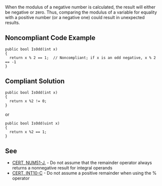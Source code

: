 
When the modulus of a negative number is calculated, the result will either be negative or zero. Thus, comparing the modulus of a variable for equality with a positive number (or a negative one) could result in unexpected results.

## Noncompliant Code Example


    public bool IsOdd(int x)
    {
      return x % 2 == 1;  // Noncompliant; if x is an odd negative, x % 2 == -1
    }


## Compliant Solution


    public bool IsOdd(int x)
    {
      return x %2 != 0;
    }


or


    public bool IsOdd(uint x)
    {
      return x %2 == 1;
    }


## See

- [CERT, NUM51-J.](https://wiki.sei.cmu.edu/confluence/x/pDdGBQ) - Do not assume that the remainder operator always returns a
  nonnegative result for integral operands
- [CERT, INT10-C](https://wiki.sei.cmu.edu/confluence/x/_NUxBQ) - Do not assume a positive remainder when using the % operator

